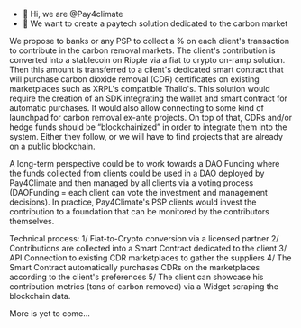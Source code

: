 - 👋 Hi, we are @Pay4climate
- 🌱 We want to create a paytech solution dedicated to the carbon market

<!---
Pay4climate is a Pro-Climate Blockchain-Based Solution for Maximum Positive Impact
--->
We propose to banks or any PSP to collect a % on each client's transaction to contribute in the carbon removal markets. The client's contribution is converted into a stablecoin on Ripple via a fiat to crypto on-ramp solution. Then this amount is transferred to a client's dedicated smart contract that will purchase carbon dioxide removal (CDR) certificates on existing marketplaces such as XRPL's compatible Thallo's. This solution would require the creation of an SDK integrating the wallet and smart contract for automatic purchases. It would also allow connecting to some kind of launchpad for carbon removal ex-ante projects. On top of that, CDRs and/or hedge funds should be “blockchainized” in order to integrate them into the system. Either they follow, or we will have to find projects that are already on a public blockchain.

A long-term perspective could be to work towards a DAO Funding where the funds collected from clients could be used in a DAO deployed by Pay4Climate and then managed by all clients via a voting process (DAOFunding = each client can vote the investment and management decisions). In practice, Pay4Climate's PSP clients would invest the contribution to a foundation that can be monitored by the contributors themselves.

Technical process: 1/ Fiat-to-Crypto conversion via a licensed partner 2/ Contributions are collected into a Smart Contract dedicated to the client 3/ API Connection to existing CDR marketplaces to gather the suppliers 4/ The Smart Contract automatically purchases CDRs on the marketplaces according to the client's preferences 5/ The client can showcase his contribution metrics (tons of carbon removed) via a Widget scraping the blockchain data.

More is yet to come...
